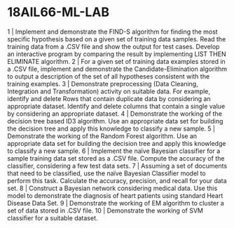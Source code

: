 # 18AIL66-ML-LAB
1 | Implement and demonstrate the FIND-S algorithm for finding the most specific hypothesis based on a given set of training data samples. Read the training data from a .CSV file and show the output for test cases. Develop an interactive program by comparing the result by implementing LIST THEN ELIMINATE algorithm.
2 | For a given set of training data examples stored in a .CSV file, implement and demonstrate the Candidate-Elimination algorithm to output a description of the set of all hypotheses consistent with the training examples.
3 | Demonstrate preprocessing (Data Cleaning, Integration and Transformation) activity on suitable data. For example, identify and delete Rows that contain duplicate data by considering an appropriate dataset. Identify and delete columns that contain a single value by considering an appropriate dataset.
4 | Demonstrate the working of the decision tree based ID3 algorithm. Use an appropriate data set for building the decision tree and apply this knowledge to classify a new sample.
5 | Demonstrate the working of the Random Forest algorithm. Use an appropriate data set for building the decision tree and apply this knowledge to classify a new sample.
6 | Implement the naïve Bayesian classifier for a sample training data set stored as a .CSV file. Compute the accuracy of the classifier, considering a few test data sets.
7 | Assuming a set of documents that need to be classified, use the naïve Bayesian Classifier model to perform this task. Calculate the accuracy, precision, and recall for your data set.
8 | Construct a Bayesian network considering medical data. Use this model to demonstrate the diagnosis of heart patients using standard Heart Disease Data Set.
9 | Demonstrate the working of EM algorithm to cluster a set of data stored in .CSV file.
10 | Demonstrate the working of SVM classifier for a suitable dataset.
